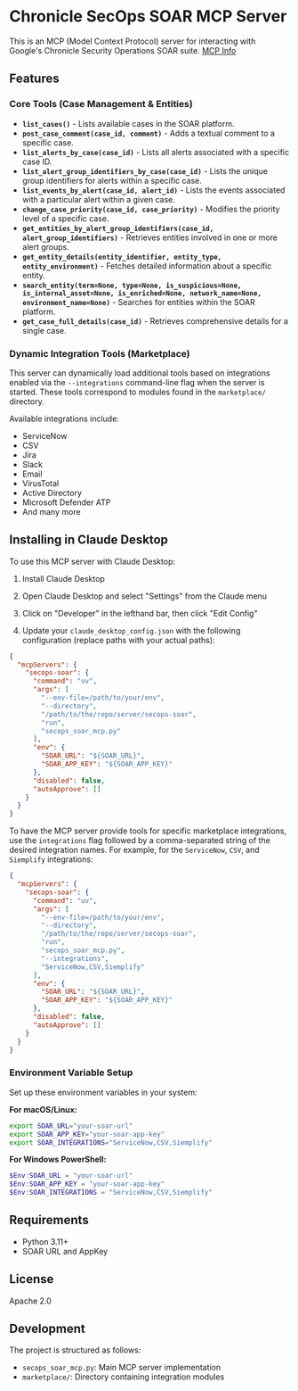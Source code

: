 # Chronicle SecOps SOAR MCP Server

This is an MCP (Model Context Protocol) server for interacting with Google's
Chronicle Security Operations SOAR suite.
[MCP Info](https://modelcontextprotocol.io/introduction)

## Features

### Core Tools (Case Management & Entities)

- **`list_cases()`** - Lists available cases in the SOAR platform.
- **`post_case_comment(case_id, comment)`** - Adds a textual comment to a specific case.
- **`list_alerts_by_case(case_id)`** - Lists all alerts associated with a specific case ID.
- **`list_alert_group_identifiers_by_case(case_id)`** - Lists the unique group identifiers for alerts within a specific case.
- **`list_events_by_alert(case_id, alert_id)`** - Lists the events associated with a particular alert within a given case.
- **`change_case_priority(case_id, case_priority)`** - Modifies the priority level of a specific case.
- **`get_entities_by_alert_group_identifiers(case_id, alert_group_identifiers)`** - Retrieves entities involved in one or more alert groups.
- **`get_entity_details(entity_identifier, entity_type, entity_environment)`** - Fetches detailed information about a specific entity.
- **`search_entity(term=None, type=None, is_suspicious=None, is_internal_asset=None, is_enriched=None, network_name=None, environment_name=None)`** - Searches for entities within the SOAR platform.
- **`get_case_full_details(case_id)`** - Retrieves comprehensive details for a single case.

### Dynamic Integration Tools (Marketplace)

This server can dynamically load additional tools based on integrations enabled via the `--integrations` command-line flag when the server is started. These tools correspond to modules found in the `marketplace/` directory.

Available integrations include:
- ServiceNow
- CSV
- Jira
- Slack
- Email
- VirusTotal
- Active Directory
- Microsoft Defender ATP
- And many more

## Installing in Claude Desktop

To use this MCP server with Claude Desktop:

1.  Install Claude Desktop

2.  Open Claude Desktop and select "Settings" from the Claude menu

3.  Click on "Developer" in the lefthand bar, then click "Edit Config"

4.  Update your `claude_desktop_config.json` with the following configuration
    (replace paths with your actual paths):

```json
{
  "mcpServers": {
    "secops-soar": {
      "command": "uv",
      "args": [
        "--env-file=/path/to/your/env",
        "--directory",
        "/path/to/the/repo/server/secops-soar",
        "run",
        "secops_soar_mcp.py"
      ],
      "env": {
        "SOAR_URL": "${SOAR_URL}",
        "SOAR_APP_KEY": "${SOAR_APP_KEY}"
      },
      "disabled": false,
      "autoApprove": []
    }
  }
}
```

To have the MCP server provide tools for specific marketplace integrations, use the `integrations` flag followed by a comma-separated string of the desired integration names. For example, for the `ServiceNow`, `CSV`, and `Siemplify` integrations:
```json
{
  "mcpServers": {
    "secops-soar": {
      "command": "uv",
      "args": [
        "--env-file=/path/to/your/env",
        "--directory",
        "/path/to/the/repo/server/secops-soar",
        "run",
        "secops_soar_mcp.py",
        "--integrations",
        "ServiceNow,CSV,Siemplify"
      ],
      "env": {
        "SOAR_URL": "${SOAR_URL}",
        "SOAR_APP_KEY": "${SOAR_APP_KEY}"
      },
      "disabled": false,
      "autoApprove": []
    }
  }
}
```

### Environment Variable Setup

Set up these environment variables in your system:

**For macOS/Linux:**
```bash
export SOAR_URL="your-soar-url"
export SOAR_APP_KEY="your-soar-app-key"
export SOAR_INTEGRATIONS="ServiceNow,CSV,Siemplify"
```

**For Windows PowerShell:**
```powershell
$Env:SOAR_URL = "your-soar-url"
$Env:SOAR_APP_KEY = "your-soar-app-key"
$Env:SOAR_INTEGRATIONS = "ServiceNow,CSV,Siemplify"
```

## Requirements

-   Python 3.11+
-   SOAR URL and AppKey

## License

Apache 2.0

## Development

The project is structured as follows:

-   `secops_soar_mcp.py`: Main MCP server implementation
-   `marketplace/`: Directory containing integration modules
